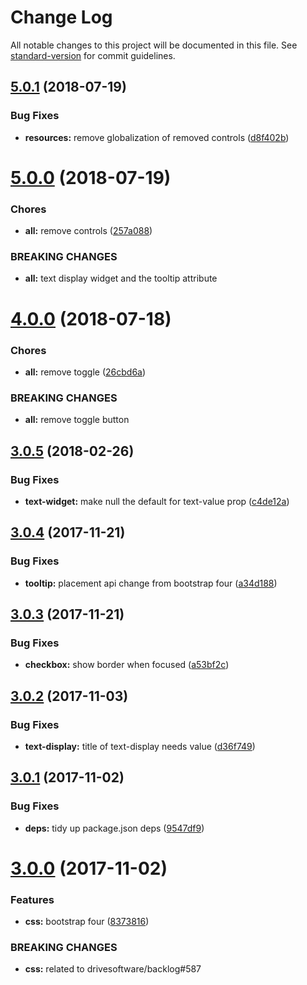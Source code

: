 # Change Log

All notable changes to this project will be documented in this file. See [standard-version](https://github.com/conventional-changelog/standard-version) for commit guidelines.

<a name="5.0.1"></a>
## [5.0.1](https://github.com/drivesoftware/aurelia-widgets/compare/5.0.0...v5.0.1) (2018-07-19)


### Bug Fixes

* **resources:** remove globalization of removed controls ([d8f402b](https://github.com/drivesoftware/aurelia-widgets/commit/d8f402b))



<a name="5.0.0"></a>
# [5.0.0](https://github.com/drivesoftware/aurelia-widgets/compare/4.0.0...v5.0.0) (2018-07-19)


### Chores

* **all:** remove controls ([257a088](https://github.com/drivesoftware/aurelia-widgets/commit/257a088))


### BREAKING CHANGES

* **all:** text display widget and the tooltip attribute



<a name="4.0.0"></a>
# [4.0.0](https://github.com/drivesoftware/aurelia-widgets/compare/3.0.5...v4.0.0) (2018-07-18)


### Chores

* **all:** remove toggle ([26cbd6a](https://github.com/drivesoftware/aurelia-widgets/commit/26cbd6a))


### BREAKING CHANGES

* **all:** remove toggle button



<a name="3.0.5"></a>
## [3.0.5](https://github.com/drivesoftware/aurelia-widgets/compare/3.0.4...v3.0.5) (2018-02-26)


### Bug Fixes

* **text-widget:** make null the default for text-value prop ([c4de12a](https://github.com/drivesoftware/aurelia-widgets/commit/c4de12a))



<a name="3.0.4"></a>
## [3.0.4](https://github.com/drivesoftware/aurelia-widgets/compare/3.0.3...v3.0.4) (2017-11-21)


### Bug Fixes

* **tooltip:** placement api change from bootstrap four ([a34d188](https://github.com/drivesoftware/aurelia-widgets/commit/a34d188))



<a name="3.0.3"></a>
## [3.0.3](https://github.com/drivesoftware/aurelia-widgets/compare/3.0.2...v3.0.3) (2017-11-21)


### Bug Fixes

* **checkbox:** show border when focused ([a53bf2c](https://github.com/drivesoftware/aurelia-widgets/commit/a53bf2c))



<a name="3.0.2"></a>
## [3.0.2](https://github.com/drivesoftware/aurelia-widgets/compare/3.0.1...v3.0.2) (2017-11-03)


### Bug Fixes

* **text-display:** title of text-display needs value ([d36f749](https://github.com/drivesoftware/aurelia-widgets/commit/d36f749))



<a name="3.0.1"></a>
## [3.0.1](https://github.com/drivesoftware/aurelia-widgets/compare/3.0.0...v3.0.1) (2017-11-02)


### Bug Fixes

* **deps:** tidy up package.json deps ([9547df9](https://github.com/drivesoftware/aurelia-widgets/commit/9547df9))



<a name="3.0.0"></a>
# [3.0.0](https://github.com/drivesoftware/aurelia-widgets/compare/2.0.4...v3.0.0) (2017-11-02)


### Features

* **css:** bootstrap four ([8373816](https://github.com/drivesoftware/aurelia-widgets/commit/8373816))


### BREAKING CHANGES

* **css:** related to drivesoftware/backlog#587
